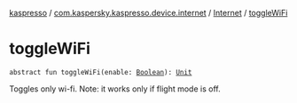 [kaspresso](../../index.md) / [com.kaspersky.kaspresso.device.internet](../index.md) / [Internet](index.md) / [toggleWiFi](./toggle-wi-fi.md)

# toggleWiFi

`abstract fun toggleWiFi(enable: `[`Boolean`](https://kotlinlang.org/api/latest/jvm/stdlib/kotlin/-boolean/index.html)`): `[`Unit`](https://kotlinlang.org/api/latest/jvm/stdlib/kotlin/-unit/index.html)

Toggles only wi-fi. Note: it works only if flight mode is off.

